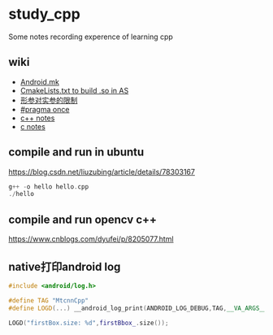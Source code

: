 # study_cpp
Some notes recording experence of learning cpp  
## wiki
* [Android.mk](https://github.com/nonelittlesong/study-cpp/wiki/Android.mk)
* [CmakeLists.txt to build .so in AS](https://github.com/nonelittlesong/study-cpp/wiki/CmakeLists.txt-to-build-.so-in-AS)
* [形参对实参的限制](https://github.com/nonelittlesong/study-cpp/wiki/%E5%BD%A2%E5%8F%82%E5%AF%B9%E5%AE%9E%E5%8F%82%E7%9A%84%E9%99%90%E5%88%B6)
* [#pragma once](https://github.com/nonelittlesong/study-cpp/wiki/%23pragma-once)
* [c++ notes](https://github.com/nonelittlesong/study-cpp/wiki/cpp-notes)
* [c notes](https://github.com/nonelittlesong/study-cpp/wiki/c-notes)

## compile and run in ubuntu
https://blog.csdn.net/liuzubing/article/details/78303167  
```c++
g++ -o hello hello.cpp
./hello
```
## compile and run opencv c++
https://www.cnblogs.com/dyufei/p/8205077.html  
## native打印android log
```c++
#include <android/log.h>

#define TAG "MtcnnCpp"
#define LOGD(...) __android_log_print(ANDROID_LOG_DEBUG,TAG,__VA_ARGS__)

LOGD("firstBox.size: %d",firstBbox_.size());
```
